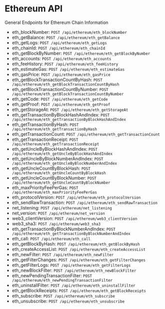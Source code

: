 # Ethereum API
General Endpoints for Ethereum Chain Information

* eth_blockNumber: `POST /api/ethereum/eth_blockNumber`  
* eth_getBalance: `POST /api/ethereum/eth_getBalance`  
* eth_getLogs: `POST /api/ethereum/eth_getLogs`  
* eth_chainId: `POST /api/ethereum/eth_chainId`  
* eth_getBlockByNumber: `POST /api/ethereum/eth_getBlockByNumber`  
* eth_accounts: `POST /api/ethereum/eth_accounts`  
* eth_feeHistory: `POST /api/ethereum/eth_feeHistory`  
* eth_estimateGas: `POST /api/ethereum/eth_estimateGas`  
* eth_gasPrice: `POST /api/ethereum/eth_gasPrice`  
* eth_getBlockTransactionCountByHash: `POST /api/ethereum/eth_getBlockTransactionCountByHash`  
* eth_getBlockTransactionCountByNumber: `POST /api/ethereum/eth_getBlockTransactionCountByNumber`  
* eth_getCode: `POST /api/ethereum/eth_getCode`  
* eth_getProof: `POST /api/ethereum/eth_getProof`  
* eth_getStorageAt: `POST /api/ethereum/eth_getStorageAt`  
* eth_getTransactionByBlockHashAndIndex: `POST /api/ethereum/eth_getTransactionByBlockHashAndIndex`  
* eth_getTransactionByHash: `POST /api/ethereum/eth_getTransactionByHash`  
* eth_getTransactionCount: `POST /api/ethereum/eth_getTransactionCount`  
* eth_getTransactionReceipt: `POST /api/ethereum/eth_getTransactionReceipt`  
* eth_getUncleByBlockHashAndIndex: `POST /api/ethereum/eth_getUncleByBlockHashAndIndex`  
* eth_getUncleByBlockNumberAndIndex: `POST /api/ethereum/eth_getUncleByBlockNumberAndIndex`  
* eth_getUncleCountByBlockHash: `POST /api/ethereum/eth_getUncleCountByBlockHash`  
* eth_getUncleCountByBlockNumber: `POST /api/ethereum/eth_getUncleCountByBlockNumber`  
* eth_maxPriorityFeePerGas: `POST /api/ethereum/eth_maxPriorityFeePerGas`  
* eth_protocolVersion: `POST /api/ethereum/eth_protocolVersion`  
* eth_sendRawTransaction: `POST /api/ethereum/eth_sendRawTransaction`  
* net_listening: `POST /api/ethereum/net_listening`  
* net_version: `POST /api/ethereum/net_version`  
* web3_clientVersion: `POST /api/ethereum/web3_clientVersion`  
* web3_sha3: `POST /api/ethereum/web3_sha3`  
* eth_getTransactionByBlockNumberAndIndex: `POST /api/ethereum/eth_getTransactionByBlockNumberAndIndex`  
* eth_call: `POST /api/ethereum/eth_call`  
* eth_getBlockByHash: `POST /api/ethereum/eth_getBlockByHash`  
* eth_createAccessList: `POST /api/ethereum/eth_createAccessList`  
* eth_newFilter: `POST /api/ethereum/eth_newFilter`  
* eth_getFilterChanges: `POST /api/ethereum/eth_getFilterChanges`  
* eth_getFilterLogs: `POST /api/ethereum/eth_getFilterLogs`  
* eth_newBlockFilter: `POST /api/ethereum/eth_newBlockFilter`  
* eth_newPendingTransactionFilter: `POST /api/ethereum/eth_newPendingTransactionFilter`  
* eth_uninstallFilter: `POST /api/ethereum/eth_uninstallFilter`  
* eth_getBlockReceipts: `POST /api/ethereum/eth_getBlockReceipts`  
* eth_subscribe: `POST /api/ethereum/eth_subscribe`  
* eth_unsubscribe: `POST /api/ethereum/eth_unsubscribe`
